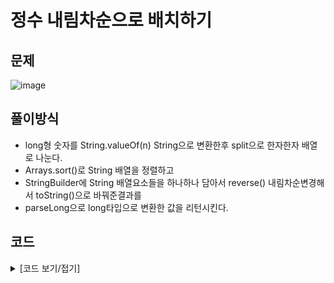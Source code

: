 # 정수 내림차순으로 배치하기

## 문제

![image](https://github.com/Employment-Study/Algorithm_Study/assets/44068819/f17470ff-6827-47ea-a0ba-9887bb897b80)

## 풀이방식

- long형 숫자를 String.valueOf(n) String으로 변환한후 split으로 한자한자 배열로 나눈다.
- Arrays.sort()로 String 배열을 정렬하고
- StringBuilder에 String 배열요소들을 하나하나 담아서 reverse() 내림차순변경해서 toString()으로 바꿔준결과를
- parseLong으로 long타입으로 변환한 값을 리턴시킨다.

## 코드

<details>
<summary>
[코드 보기/접기]
</summary>

```java
// 정수 내림차순으로 배치하기
import java.util.Arrays;

class Solution {
    public long solution(long n) {
    	String[] n_list = String.valueOf(n).split("");
    	Arrays.sort(n_list);
    	
    	long answer = 0;
    	StringBuilder sb = new StringBuilder();
    	for(String e : n_list) {
    		sb.append(e);
    	}
        answer = Long.parseLong(sb.reverse().toString());
        return answer;
    }
}
```

</details>
